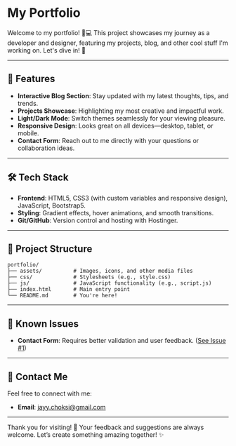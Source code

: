 # My Portfolio

Welcome to my portfolio! 🎨💻 This project showcases my journey as a developer and designer, featuring my projects, blog, and other cool stuff I'm working on. Let's dive in! 🚀

---

## 🌟 Features
- **Interactive Blog Section**: Stay updated with my latest thoughts, tips, and trends.
- **Projects Showcase**: Highlighting my most creative and impactful work.
- **Light/Dark Mode**: Switch themes seamlessly for your viewing pleasure.
- **Responsive Design**: Looks great on all devices—desktop, tablet, or mobile.
- **Contact Form**: Reach out to me directly with your questions or collaboration ideas.

---

## 🛠️ Tech Stack
- **Frontend**: HTML5, CSS3 (with custom variables and responsive design), JavaScript, Bootstrap5.
- **Styling**: Gradient effects, hover animations, and smooth transitions.
- **Git/GitHub**: Version control and hosting with Hostinger.

---

## 📂 Project Structure
```
portfolio/
├── assets/          # Images, icons, and other media files
├── css/             # Stylesheets (e.g., style.css)
├── js/              # JavaScript functionality (e.g., script.js)
├── index.html       # Main entry point
└── README.md        # You're here!
```

---

## 🐛 Known Issues
- **Contact Form**: Requires better validation and user feedback. ([See Issue #1](https://github.com/justtcallmejayy/My-Portfolio/issues/1))

---

## 💬 Contact Me
Feel free to connect with me:
- **Email**: jayy.choksi@gmail.com

---

Thank you for visiting! 💖 Your feedback and suggestions are always welcome. Let’s create something amazing together! ✨
